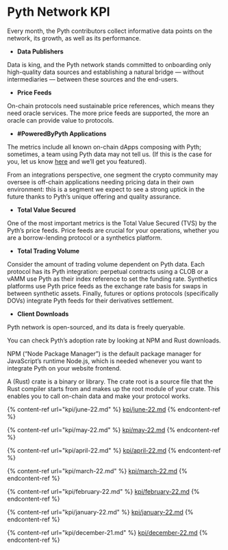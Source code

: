 # Pyth Network KPI

Every month, the Pyth contributors collect informative data points on the network, its growth, as well as its performance. 

- **Data Publishers**

Data is king, and the Pyth network stands committed to onboarding only high-quality data sources and establishing a natural bridge — without intermediaries — between these sources and the end-users.

- **Price Feeds**

On-chain protocols need sustainable price references, which means they need oracle services. The more price feeds are supported, the more an oracle can provide value to protocols.

- **#PoweredByPyth Applications**

The metrics include all known on-chain dApps composing with Pyth; sometimes, a team using Pyth data may not tell us. (If this is the case for you, let us know [here](https://yyyf63zqhtu.typeform.com/ContactPyth?typeform-source=pyth.network) and we’ll get you featured).

From an integrations perspective, one segment the crypto community may oversee is off-chain applications needing pricing data in their own environment: this is a segment we expect to see a strong uptick in the future thanks to Pyth’s unique offering and quality assurance.

- **Total Value Secured**

One of the most important metrics is the Total Value Secured (TVS) by the Pyth’s price feeds. Price feeds are crucial for your operations, whether you are a borrow-lending protocol or a synthetics platform.

- **Total Trading Volume**

Consider the amount of trading volume dependent on Pyth data. Each protocol has its Pyth integration: perpetual contracts using a CLOB or a vAMM use Pyth as their index reference to set the funding rate. Synthetics platforms use Pyth price feeds as the exchange rate basis for swaps in between synthetic assets. Finally, futures or options protocols (specifically DOVs) integrate Pyth feeds for their derivatives settlement.

- **Client Downloads**

Pyth network is open-sourced, and its data is freely queryable.

You can check Pyth’s adoption rate by looking at NPM and Rust downloads.

NPM (“Node Package Manager”) is the default package manager for JavaScript’s runtime Node.js, which is needed whenever you want to integrate Pyth on your website frontend.

A (Rust) crate is a binary or library. The crate root is a source file that the Rust compiler starts from and makes up the root module of your crate. This enables you to call on-chain data and make your protocol works.

{% content-ref url="kpi/june-22.md" %}
[kpi/june-22.md](kpi/june-22.md)
{% endcontent-ref %}

{% content-ref url="kpi/may-22.md" %}
[kpi/may-22.md](kpi/may-22.md)
{% endcontent-ref %}

{% content-ref url="kpi/april-22.md" %}
[kpi/april-22.md](kpi/april-22.md)
{% endcontent-ref %}

{% content-ref url="kpi/march-22.md" %}
[kpi/march-22.md](kpi/march-22.md)
{% endcontent-ref %}

{% content-ref url="kpi/february-22.md" %}
[kpi/february-22.md](kpi/february-22.md)
{% endcontent-ref %}

{% content-ref url="kpi/january-22.md" %}
[kpi/january-22.md](kpi/january-22.md)
{% endcontent-ref %}

{% content-ref url="kpi/december-21.md" %}
[kpi/december-22.md](kpi/december-22.md)
{% endcontent-ref %}
